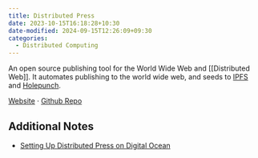 ```yaml
---
title: Distributed Press
date: 2023-10-15T16:18:28+10:30
date-modified: 2024-09-15T12:26:09+09:30
categories:
  - Distributed Computing
---
```


An open source publishing tool for the World Wide Web and [[Distributed Web]]. It automates publishing to the world wide web, and seeds to [IPFS](/engineering/ipfs.md) and [Holepunch](/engineering/holepunch.md).

[Website](https://distributed.press/) · [Github Repo](https://github.com/hyphacoop/api.distributed.press)

## Additional Notes

- [Setting Up Distributed Press on Digital Ocean](/engineering/setting-up-distributed-press-on-digital-ocean.md)
